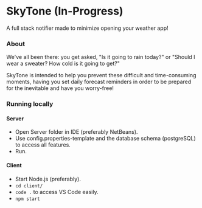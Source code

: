 # SkyTone (In-Progress)

A full stack notifier made to minimize opening your weather app!

### About
  
We've all been there: you get asked, "Is it going to rain today?" or "Should I wear a sweater? How cold is it going to get?"

SkyTone is intended to help you prevent these difficult and time-consuming moments, having you set daily forecast reminders in order to be prepared for the inevitable and have you worry-free!

### Running locally 

#### Server

* Open Server folder in IDE (preferably NetBeans).
* Use config.properties-template and the database schema (postgreSQL) to access all features.
* Run.

#### Client

* Start Node.js (preferably).
* `cd client/`
* `code .` to access VS Code easily.
* `npm start`
